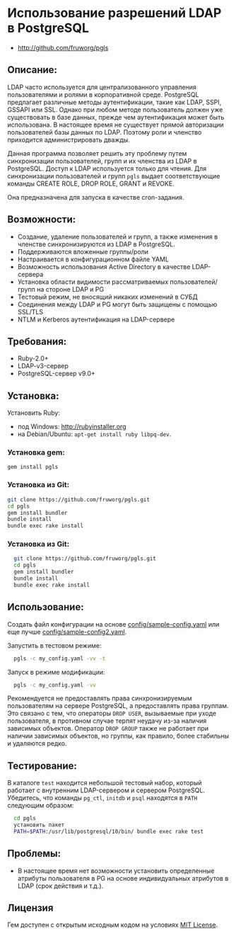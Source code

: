 # Использование разрешений LDAP в PostgreSQL

* http://github.com/fruworg/pgls

## Описание:

LDAP часто используется для централизованного управления пользователями и ролями в корпоративной среде.
PostgreSQL предлагает различные методы аутентификации, такие как LDAP, SSPI, GSSAPI или SSL.
Однако при любом методе пользователь должен уже существовать в базе данных, прежде чем аутентификация может быть использована.
В настоящее время не существует прямой авторизации пользователей базы данных по LDAP.
Поэтому роли и членство приходится администрировать дважды.

Данная программа позволяет решить эту проблему путем синхронизации пользователей, групп и их членства из LDAP в PostgreSQL.
Доступ к LDAP используется только для чтения.
Для синхронизации пользователей и групп `pgls` выдает соответствующие команды CREATE ROLE, DROP ROLE, GRANT и REVOKE.

Она предназначена для запуска в качестве cron-задания.

## Возможности:

* Создание, удаление пользователей и групп, а также изменения в членстве синхронизируются из LDAP в PostgreSQL.
* Поддерживаются вложенные группы/роли
* Настраивается в конфигурационном файле YAML
* Возможность использования Active Directory в качестве LDAP-сервера
* Установка области видимости рассматриваемых пользователей/групп на стороне LDAP и PG
* Тестовый режим, не вносящий никаких изменений в СУБД
* Соединения между LDAP и PG могут быть защищены с помощью SSL/TLS
* NTLM и Kerberos аутентификация на LDAP-сервере

## Требования:

* Ruby-2.0+
* LDAP-v3-сервер
* PostgreSQL-сервер v9.0+

## Установка:

Установить Ruby:

* под Windows: http://rubyinstaller.org
* на Debian/Ubuntu: `apt-get install ruby libpq-dev`.

### Установка gem:
```
gem install pgls
```

### Установка из Git:
```sh
git clone https://github.com/fruworg/pgls.git
cd pgls
gem install bundler
bundle install
bundle exec rake install
```

### Установка из Git:
```sh
  git clone https://github.com/fruworg/pgls.git
  cd pgls
  gem install bundler
  bundle install
  bundle exec rake install
```

## Использование:

Создать файл конфигурации на основе
[config/sample-config.yaml](https://github.com/fruworg/pgls/blob/master/config/sample-config.yaml)
или еще лучше
[config/sample-config2.yaml](https://github.com/fruworg/pgls/blob/master/config/sample-config2.yaml).

Запустить в тестовом режиме:
```sh
  pgls -c my_config.yaml -vv -t
```
Запуск в режиме модификации:
```sh
  pgls -c my_config.yaml -vv
```

Рекомендуется не предоставлять права синхронизируемым пользователям на сервере PostgreSQL, а предоставлять права группам.
Это связано с тем, что операторы `DROP USER`, вызываемые при уходе пользователя, в противном случае терпят неудачу из-за наличия зависимых объектов.
Оператор `DROP GROUP` также не работает при наличии зависимых объектов, но группы, как правило, более стабильны и удаляются редко.


## Тестирование:
В каталоге `test` находится небольшой тестовый набор, который работает с внутренним LDAP-сервером и сервером PostgreSQL. Убедитесь, что команды `pg_ctl`, `initdb` и `psql` находятся в `PATH` следующим образом:
```sh
  cd pgls
  установить пакет
  PATH=$PATH:/usr/lib/postgresql/10/bin/ bundle exec rake test
```

## Проблемы:

* В настоящее время нет возможности установить определенные атрибуты пользователя в PG на основе индивидуальных атрибутов в LDAP (срок действия и т.д.).


## Лицензия

Гем доступен с открытым исходным кодом на условиях [MIT License](https://opensource.org/licenses/MIT).
